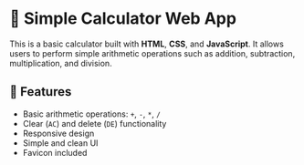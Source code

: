 # 🧮 Simple Calculator Web App

This is a basic calculator built with **HTML**, **CSS**, and **JavaScript**. It allows users to perform simple arithmetic operations such as addition, subtraction, multiplication, and division.

## 🔧 Features

- Basic arithmetic operations: `+`, `-`, `*`, `/`
- Clear (`AC`) and delete (`DE`) functionality
- Responsive design
- Simple and clean UI
- Favicon included
